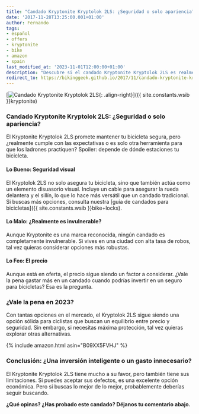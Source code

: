 ```yaml
---
title: "Candado Kryptonite Kryptolok 2LS: ¿Seguridad o solo apariencia?"
date: '2017-11-28T13:25:00.001+01:00'
author: Fernando
tags:
- español
- offers
- kryptonite
- bike
- amazon
- spain
last_modified_at: '2023-11-01T12:00:00+01:00'
description: "Descubre si el candado Kryptonite Kryptolok 2LS es realmente seguro o solo una ilusión. ¿Vale la pena el precio? Spoiler: depende de cuánto te importe tu bicicleta."
redirect_to: https://bikinggeek.github.io/2017/11/candado-kryptonite-kryptolok-2ls-con.html
---
```


[![Candado Kryptonite Kryptolok 2LS](https://1.bp.blogspot.com/-vp7WDvoCeCc/Wh1Txl3CrTI/AAAAAAAABBA/1Zt3a6jyObUwYJRCZ9eazueuNit5G7JMACLcBGAs/s200/kryptonite%2Bkryptoloc%2B2LS.jpg){: .align-right}]({{ site.constants.wsib }}kryptonite)

### Candado Kryptonite Kryptolok 2LS: ¿Seguridad o solo apariencia?

El Kryptonite Kryptolok 2LS promete mantener tu bicicleta segura, pero ¿realmente cumple con las expectativas o es solo otra herramienta para que los ladrones practiquen? Spoiler: depende de dónde estaciones tu bicicleta.

#### Lo Bueno: Seguridad visual

El Kryptolok 2LS no solo asegura tu bicicleta, sino que también actúa como un elemento disuasorio visual. Incluye un cable para asegurar la rueda delantera y el sillín, lo que lo hace más versátil que un candado tradicional. Si buscas más opciones, consulta nuestra [guía de candados para bicicletas]({{ site.constants.wsib }}bike+locks).

#### Lo Malo: ¿Realmente es invulnerable?

Aunque Kryptonite es una marca reconocida, ningún candado es completamente invulnerable. Si vives en una ciudad con alta tasa de robos, tal vez quieras considerar opciones más robustas.

#### Lo Feo: El precio

Aunque está en oferta, el precio sigue siendo un factor a considerar. ¿Vale la pena gastar más en un candado cuando podrías invertir en un seguro para bicicletas? Esa es la pregunta.

### ¿Vale la pena en 2023?

Con tantas opciones en el mercado, el Kryptolok 2LS sigue siendo una opción sólida para ciclistas que buscan un equilibrio entre precio y seguridad. Sin embargo, si necesitas máxima protección, tal vez quieras explorar otras alternativas.

{% include amazon.html asin="B09XX5FVHJ" %}

### Conclusión: ¿Una inversión inteligente o un gasto innecesario?

El Kryptonite Kryptolok 2LS tiene mucho a su favor, pero también tiene sus limitaciones. Si puedes aceptar sus defectos, es una excelente opción económica. Pero si buscas lo mejor de lo mejor, probablemente deberías seguir buscando.

**¿Qué opinas? ¿Has probado este candado? Déjanos tu comentario abajo.**
